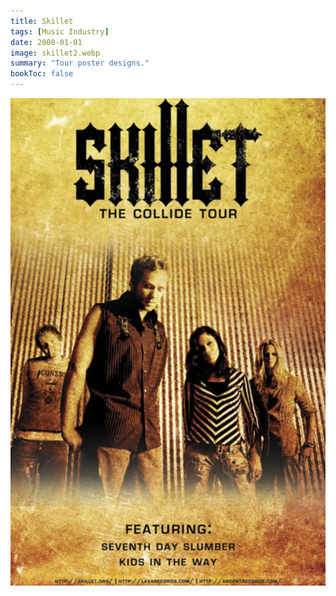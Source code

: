 ```yaml
---
title: Skillet
tags: [Music Industry]
date: 2008-01-01
image: skillet2.webp
summary: "Tour poster designs."
bookToc: false
---
```



![](skillet1.webp)